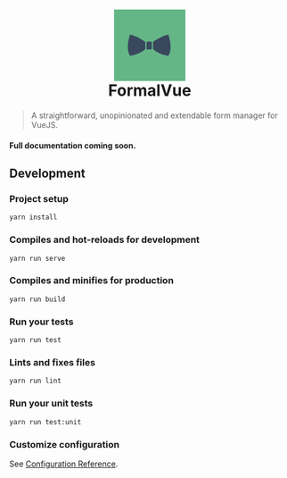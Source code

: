 <h1 style="text-align:center">
	<svg xmlns="http://www.w3.org/2000/svg" width="128" height="128" viewBox="0 0 500 500">
	  <path fill="#64b687" d="M0 0h500v500H0z"/>
  	<path fill="#39485c" d="M219 226.8v51c-49.7 43.1-107.2 45.7-107.2 45.7-35.3-51 0-147.7 0-147.7s41.9 5.3 107.2 51zm54.2 0v51c49.7 43.1 107.2 45.7 107.2 45.7 35.3-51 0-147.7 0-147.7s-41.9 5.3-107.2 51zM258.3 279h-24.5c-3.3 0-6-2.7-6-6v-42c0-3.3 2.7-6 6-6h24.5c3.3 0 6 2.7 6 6v42c0 3.3-2.7 6-6 6z"/>
	</svg>
  <br/>
  FormalVue
</h1>

> A straightforward, unopinionated and extendable form manager for VueJS.

#### Full documentation coming soon.

## Development

### Project setup

```
yarn install
```

### Compiles and hot-reloads for development

```
yarn run serve
```

### Compiles and minifies for production

```
yarn run build
```

### Run your tests

```
yarn run test
```

### Lints and fixes files

```
yarn run lint
```

### Run your unit tests

```
yarn run test:unit
```

### Customize configuration

See [Configuration Reference](https://cli.vuejs.org/config/).
